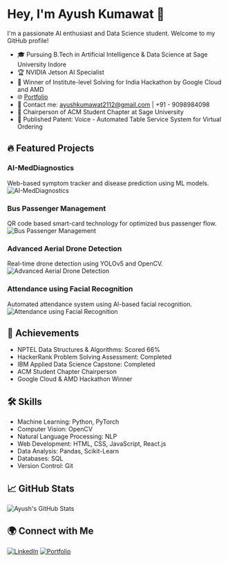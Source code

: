 # Hey, I'm Ayush Kumawat 👋

I'm a passionate AI enthusiast and Data Science student. Welcome to my GitHub profile!

- 🎓 Pursuing B.Tech in Artificial Intelligence & Data Science at Sage University Indore
- 🏆 NVIDIA Jetson AI Specialist
- 🚀 Winner of Institute-level Solving for India Hackathon by Google Cloud and AMD
- 🌐 [Portfolio](https://Ayushkumawat.github.io/)
- 📧 Contact me: ayushkumawat2112@gmail.com | +91 - 9098984098
- 🏢 Chairperson of ACM Student Chapter at Sage University
- 📝 Published Patent: Voice - Automated Table Service System for Virtual Ordering

## 🔥 Featured Projects

### AI-MedDiagnostics
Web-based symptom tracker and disease prediction using ML models.
![AI-MedDiagnostics](https://github-readme-stats.vercel.app/api/pin/?username=Ayushkumawat&repo=AI-MedDiagnostics)

### Bus Passenger Management
QR code based smart-card technology for optimized bus passenger flow.
![Bus Passenger Management](https://github-readme-stats.vercel.app/api/pin/?username=Ayushkumawat&repo=Bus-Passenger-Management-using-Smart-Card-Technology)

### Advanced Aerial Drone Detection
Real-time drone detection using YOLOv5 and OpenCV.
![Advanced Aerial Drone Detection](https://github-readme-stats.vercel.app/api/pin/?username=Ayushkumawat&repo=Advanced-Aerial-Drone-Detection-System)

### Attendance using Facial Recognition
Automated attendance system using AI-based facial recognition.
![Attendance using Facial Recognition](https://github-readme-stats.vercel.app/api/pin/?username=Ayushkumawat&repo=Attendance-Using-Facial-Recognition)

## 🚀 Achievements

- NPTEL Data Structures & Algorithms: Scored 66%
- HackerRank Problem Solving Assessment: Completed
- IBM Applied Data Science Capstone: Completed
- ACM Student Chapter Chairperson
- Google Cloud & AMD Hackathon Winner

## 🛠️ Skills

- Machine Learning: Python, PyTorch
- Computer Vision: OpenCV
- Natural Language Processing: NLP
- Web Development: HTML, CSS, JavaScript, React.js
- Data Analysis: Pandas, Scikit-Learn
- Databases: SQL
- Version Control: Git

## 📈 GitHub Stats

![Ayush's GitHub Stats](https://github-readme-stats.vercel.app/api?username=Ayushkumawat&show_icons=true&theme=dark)

## 🌍 Connect with Me

[![LinkedIn](https://img.shields.io/badge/LinkedIn-Profile-blue)](https://www.linkedin.com/in/ayush-kumawat)
[![Portfolio](https://img.shields.io/badge/Portfolio-Website-success)](https://Ayushkumawat.github.io/)

